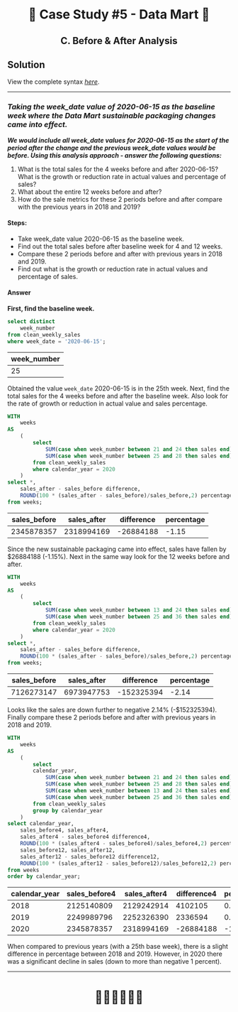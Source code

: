 # <p align="center" style="margin-top: 0px;">🛒 Case Study #5 - Data Mart 🛒
## <p align="center"> C. Before & After Analysis

## Solution

View the complete syntax [*here*](https://github.com/hydaai/8-Week-SQL-Challenge/tree/main/Case%20Study%20%235%20-%20Data%20Mart/Scripts).

***
### *Taking the week_date value of 2020-06-15 as the baseline week where the Data Mart sustainable packaging changes came into effect.*
  ***We would include all week_date values for 2020-06-15 as the start of the period after the change and the previous week_date values would be before.
  Using this analysis approach - answer the following questions:***
  1. What is the total sales for the 4 weeks before and after 2020-06-15? What is the growth or reduction rate in actual values and percentage of sales?
  2. What about the entire 12 weeks before and after?
  3. How do the sale metrics for these 2 periods before and after compare with the previous years in 2018 and 2019?

#### Steps:
- Take week_date value 2020-06-15 as the baseline week.
- Find out the total sales before after baseline week for 4 and 12 weeks.
- Compare these 2 periods before and after with previous years in 2018 and 2019.
- Find out what is the growth or reduction rate in actual values and percentage of sales.

#### Answer

**First, find the baseline week.**

````sql
select distinct
	week_number
from clean_weekly_sales
where week_date = '2020-06-15';
````

| week_number |
| -- |
| 25 |

Obtained the value `week_date` 2020-06-15 is in the 25th week. 
  Next, find the total sales for the 4 weeks before and after the baseline week. 
  Also look for the rate of growth or reduction in actual value and sales percentage.

````sql
WITH
	weeks
AS
	(
		select
			SUM(case when week_number between 21 and 24 then sales end) sales_before,
			SUM(case when week_number between 25 and 28 then sales end) sales_after
		from clean_weekly_sales
		where calendar_year = 2020
	)
select *,
	sales_after - sales_before difference,
	ROUND(100 * (sales_after - sales_before)/sales_before,2) percentage
from weeks;
````

sales_before | sales_after | difference | percentage
-- | -- | -- | --
2345878357 | 2318994169 | -26884188 | -1.15

Since the new sustainable packaging came into effect, 
	sales have fallen by $26884188 (-1.15%).
	Next in the same way look for the 12 weeks before and after.

````sql
WITH
	weeks
AS
	(
		select
			SUM(case when week_number between 13 and 24 then sales end) sales_before,
			SUM(case when week_number between 25 and 36 then sales end) sales_after
		from clean_weekly_sales
		where calendar_year = 2020
	)
select *,
	sales_after - sales_before difference,
	ROUND(100 * (sales_after - sales_before)/sales_before,2) percentage
from weeks;
````

sales_before | sales_after | difference | percentage
-- | -- | -- | --
7126273147 | 6973947753 | -152325394 | -2.14

Looks like the sales are down further to negative 2.14% (-$152325394).
	Finally compare these 2 periods before and after with previous years in 2018 and 2019.

````sql
WITH
	weeks
AS
	(
		select
		calendar_year,
			SUM(case when week_number between 21 and 24 then sales end) sales_before4,
			SUM(case when week_number between 25 and 28 then sales end) sales_after4,
			SUM(case when week_number between 13 and 24 then sales end) sales_before12,
			SUM(case when week_number between 25 and 36 then sales end) sales_after12
		from clean_weekly_sales
		group by calendar_year
	)
select calendar_year,
	sales_before4, sales_after4,
	sales_after4 - sales_before4 difference4,
	ROUND(100 * (sales_after4 - sales_before4)/sales_before4,2) percentage4,
	sales_before12, sales_after12,
	sales_after12 - sales_before12 difference12,
	ROUND(100 * (sales_after12 - sales_before12)/sales_before12,2) percentage12
from weeks
order by calendar_year;
````

calendar_year | sales_before4 | sales_after4 | difference4 | percentage4 | sales_before12 | sales_after12 | difference12 | percentage12
-- | -- | -- | -- | -- | -- | -- | -- | --
2018 | 2125140809 | 2129242914 | 4102105 | 0.19 | 6396562317 | 6500818510 | 104256193 | 1.63
2019 | 2249989796 | 2252326390 | 2336594 | 0.1 | 6883386397 | 6862646103 | -20740294 | -0.3
2020 | 2345878357 | 2318994169 | -26884188 | -1.15 | 7126273147 | 6973947753 | -152325394 | -2.14

When compared to previous years (with a 25th base week), 
	there is a slight difference in percentage between 2018 and 2019. 
	However, in 2020 there was a significant decline in sales (down to more than negative 1 percent).

***

# <p align="center" style="margin-top: 0px;">👩‍💻👩‍💻👩‍💻
